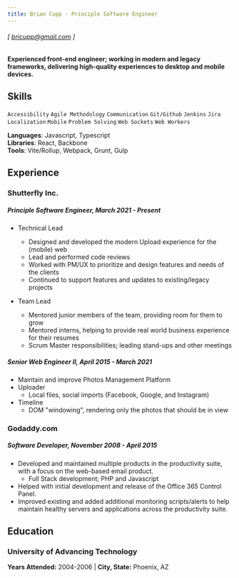 ```yaml
---
title: Brian Cupp - Principle Software Engineer
---
```


###### [ bricupp@gmail.com ]

#### Experienced front-end engineer; working in modern and legacy frameworks, delivering high-quality experiences to desktop and mobile devices.

## Skills

`Accessibility`
`Agile Methodology`
`Communication`
`Git/Github`
`Jenkins`
`Jira`
`Localization`
`Mobile`
`Problem Solving`
`Web Sockets`
`Web Workers`

**Languages**: Javascript, Typescript  
**Libraries**: React, Backbone  
**Tools**: Vite/Rollup, Webpack, Grunt, Gulp

## Experience

### Shutterfly Inc.

##### Principle Software Engineer, March 2021 - Present

- Technical Lead

  - Designed and developed the modern Upload experience for the (mobile) web
  - Lead and performed code reviews
  - Worked with PM/UX to prioritize and design features and needs of the clients
  - Continued to support features and updates to existing/legacy projects

- Team Lead
  - Mentored junior members of the team, providing room for them to grow
  - Mentored interns, helping to provide real world business experience for their resumes
  - Scrum Master responsibilities; leading stand-ups and other meetings

##### Senior Web Engineer II, April 2015 - March 2021

- Maintain and improve Photos Management Platform
- Uploader
  - Local files, social imports (Facebook, Google, and Instagram)
- Timeline
  - DOM "windowing", rendering only the photos that should be in view

### Godaddy.com

##### Software Developer, November 2008 - April 2015

- Developed and maintained multiple products in the productivity suite, with a focus on the web-based email product.
  - Full Stack development; PHP and Javascript
- Helped with initial development and release of the Office 365 Control Panel.
- Improved existing and added additional monitoring scripts/alerts to help maintain healthy servers and applications across the productivity suite.

## Education

### University of Advancing Technology

**Years Attended:** 2004-2006 | **City, State:** Phoenix, AZ
